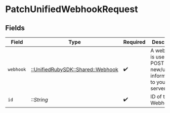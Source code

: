 # PatchUnifiedWebhookRequest


## Fields

| Field                                                               | Type                                                                | Required                                                            | Description                                                         |
| ------------------------------------------------------------------- | ------------------------------------------------------------------- | ------------------------------------------------------------------- | ------------------------------------------------------------------- |
| `webhook`                                                           | [::UnifiedRubySDK::Shared::Webhook](../../models/shared/webhook.md) | :heavy_check_mark:                                                  | A webhook is used to POST new/updated information to your server.   |
| `id`                                                                | *::String*                                                          | :heavy_check_mark:                                                  | ID of the Webhook                                                   |